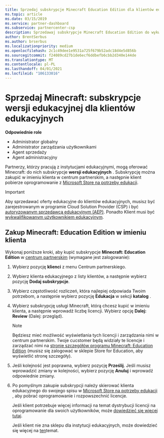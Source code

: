 ```yaml
---
title: Sprzedaj subskrypcje Minecraft Education Edition dla klientów edukacyjnych
ms.topic: article
ms.date: 03/15/2019
ms.service: partner-dashboard
ms.subservice: partnercenter-csp
description: Sprzedawaj subskrypcje Minecraft Education Edition do wykwalifikowanych klientów edukacyjnych, którzy będą mogli pobrać je ze sklepu Microsoft Education.
author: BrentSerbus
ms.author: brserbus
ms.localizationpriority: medium
ms.openlocfilehash: 2c1c49dee1e9531a725f679b52adc18d4e5d856b
ms.sourcegitcommit: f24089cd27b1de6ecf6ddbefb6cbb2d340e144de
ms.translationtype: MT
ms.contentlocale: pl-PL
ms.lasthandoff: 04/01/2021
ms.locfileid: "106133016"
---
```

# <a name="sell-minecraft-education-edition-subscriptions-to-education-customers"></a>Sprzedaj Minecraft: subskrypcje wersji edukacyjnej dla klientów edukacyjnych

**Odpowiednie role**

- Administrator globalny
- Administrator zarządzania użytkownikami
- Agent sprzedaży
- Agent administracyjny

Partnerzy, którzy pracują z instytucjami edukacyjnymi, mogą oferować Minecraft: do nich subskrypcje **wersji edukacyjnych** . Subskrypcję można zakupić w imieniu klienta w centrum partnerskim, a następnie klient pobierze oprogramowanie z [Microsoft Store na potrzeby edukacji](https://educationstore.microsoft.com). 

>[!IMPORTANT]
>Aby sprzedawać oferty edukacyjne do klientów edukacyjnych, musisz być zarejestrowanym w programie Cloud Solution Provider (CSP) i być [autoryzowanym sprzedawcą edukacyjnym (AEP)](https://www.mepn.com). Ponadto Klient musi być [wykwalifikowanym użytkownikiem edukacyjnym](https://www.microsoftvolumelicensing.com/DocumentSearch.aspx?Mode=3&DocumentTypeId=7).  

 
## <a name="buy-minecraft-education-edition-on-behalf-of-your-customer"></a>Zakup **Minecraft: Education Edition** w imieniu klienta

Wykonaj poniższe kroki, aby kupić subskrypcje **Minecraft: Education Edition** w [centrum partnerskim](https://partnercenter.microsoft.com/pcv/dashboard/overview
) (wymagane jest zalogowanie):

  1.  Wybierz pozycję **klienci** z menu Centrum partnerskiego.
  
  2.  Wybierz klienta edukacyjnego z listy klientów, a następnie wybierz pozycję **Dodaj subskrypcje**.
  
  3.  Wybierz częstotliwość rozliczeń, która najlepiej odpowiada Twoim potrzebom, a następnie wybierz pozycję **Edukacja** w sekcji **katalog** .

  4.  Wybierz subskrypcję usługi Minecraft, którą chcesz kupić w imieniu klienta, a następnie wprowadź liczbę licencji. Wybierz opcję **Dalej: Review** (Dalej: przegląd).

      >[!NOTE]
      >Będziesz mieć możliwość wyświetlania tych licencji i zarządzania nimi w centrum partnerskim. Twoje cucstomer będą widziały te licencje i zarządzać nimi na [stronie szczegółów programu Minecraft: Education Edition](https://educationstore.microsoft.com/store/details/minecraft-education-edition/9nblggh4r2r6) (musisz się zalogować w sklepie Store for Education, aby wyświetlić stronę szczegóły). 

  5.  Jeśli kolejność jest poprawna, wybierz pozycję **Prześlij**. Jeśli musisz wprowadzić zmiany w kolejności, wybierz pozycję **Anuluj** i wprowadź odpowiednie zmiany.   

  6.  Po pomyślnym zakupie subskrypcji należy skierować klienta edukacyjnego do swojego spisu w [Microsoft Store na potrzeby edukacji](https://educationstore.microsoft.com) , aby pobrać oprogramowanie i rozpowszechnić licencje.

      Jeśli klient potrzebuje więcej informacji na temat dystrybucji licencji na oprogramowanie dla swoich użytkowników, może [dowiedzieć się więcej tutaj](/education/windows/school-get-minecraft#distribute-minecraft).  
  
      Jeśli klient nie zna sklepu dla instytucji edukacyjnych, może dowiedzieć się więcej na [ten](/microsoft-store/windows-store-for-business-overview)temat.  

